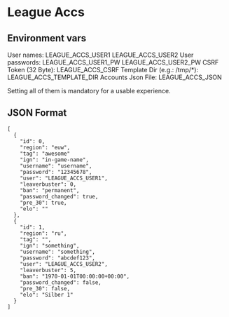 # League Accs

## Environment vars

User names: LEAGUE_ACCS_USER1 LEAGUE_ACCS_USER2
User passwords: LEAGUE_ACCS_USER1_PW LEAGUE_ACCS_USER2_PW
CSRF Token (32 Byte): LEAGUE_ACCS_CSRF
Template Dir (e.g.: /tmp/*): LEAGUE_ACCS_TEMPLATE_DIR
Accounts Json File: LEAGUE_ACCS_JSON

Setting all of them is mandatory for a usable experience.

## JSON Format

```
[
  {
    "id": 0,
    "region": "euw",
    "tag": "awesome"
    "ign": "in-game-name",
    "username": "username",
    "password": "12345678",
    "user": "LEAGUE_ACCS_USER1",
    "leaverbuster": 0,
    "ban": "permanent",
    "password_changed": true,
    "pre_30": true,
    "elo": ""
  },
  {
    "id": 1,
    "region": "ru",
    "tag": "",
    "ign": "something",
    "username": "something",
    "password": "abcdef123",
    "user": "LEAGUE_ACCS_USER2",
    "leaverbuster": 5,
    "ban": "1970-01-01T00:00:00+00:00",
    "password_changed": false,
    "pre_30": false,
    "elo": "Silber 1"
  }
]
```
